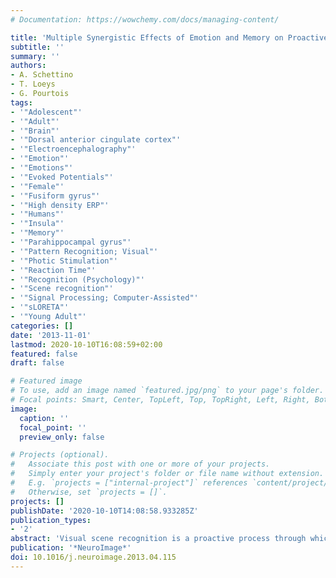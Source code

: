 ```yaml
---
# Documentation: https://wowchemy.com/docs/managing-content/

title: 'Multiple Synergistic Effects of Emotion and Memory on Proactive Processes Leading to Scene Recognition'
subtitle: ''
summary: ''
authors:
- A. Schettino
- T. Loeys
- G. Pourtois
tags:
- '"Adolescent"'
- '"Adult"'
- '"Brain"'
- '"Dorsal anterior cingulate cortex"'
- '"Electroencephalography"'
- '"Emotion"'
- '"Emotions"'
- '"Evoked Potentials"'
- '"Female"'
- '"Fusiform gyrus"'
- '"High density ERP"'
- '"Humans"'
- '"Insula"'
- '"Memory"'
- '"Parahippocampal gyrus"'
- '"Pattern Recognition; Visual"'
- '"Photic Stimulation"'
- '"Reaction Time"'
- '"Recognition (Psychology)"'
- '"Scene recognition"'
- '"Signal Processing; Computer-Assisted"'
- '"sLORETA"'
- '"Young Adult"'
categories: []
date: '2013-11-01'
lastmod: 2020-10-10T16:08:59+02:00
featured: false
draft: false

# Featured image
# To use, add an image named `featured.jpg/png` to your page's folder.
# Focal points: Smart, Center, TopLeft, Top, TopRight, Left, Right, BottomLeft, Bottom, BottomRight.
image:
  caption: ''
  focal_point: ''
  preview_only: false

# Projects (optional).
#   Associate this post with one or more of your projects.
#   Simply enter your project's folder or file name without extension.
#   E.g. `projects = ["internal-project"]` references `content/project/deep-learning/index.md`.
#   Otherwise, set `projects = []`.
projects: []
publishDate: '2020-10-10T14:08:58.933285Z'
publication_types:
- '2'
abstract: 'Visual scene recognition is a proactive process through which contextual cues and top-down expectations facilitate the extraction of invariant features. Whether the emotional content of the scenes exerts a reliable influence on these processes or not, however, remains an open question. Here, topographic ERP mapping analysis and a distributed source localization method were used to characterize the electrophysiological correlates of proactive processes leading to scene recognition, as well as the potential modulation of these processes by memory and emotion. On each trial, the content of a complex neutral or emotional scene was progressively revealed, and participants were asked to decide whether this scene had previously been encountered or not (delayed match-to-sample task). Behavioral results showed earlier recognition for old compared to new scenes, as well as delayed recognition for emotional vs. neutral scenes. Electrophysiological results revealed that, ~400 ms following stimulus onset, activity in ventral object-selective regions increased linearly as a function of accumulation of perceptual evidence prior to recognition of old scenes. The emotional content of the scenes had an early influence in these areas. By comparison, at the same latency, the processing of new scenes was mostly achieved by dorsal and medial frontal brain areas, including the anterior cingulate cortex and the insula. In the latter region, emotion biased recognition at later stages, likely corresponding to decision making processes. These findings suggest that emotion can operate at distinct and multiple levels during proactive processes leading to scene recognition, depending on the extent of prior encounter with these scenes.'
publication: '*NeuroImage*'
doi: 10.1016/j.neuroimage.2013.04.115
---
```

